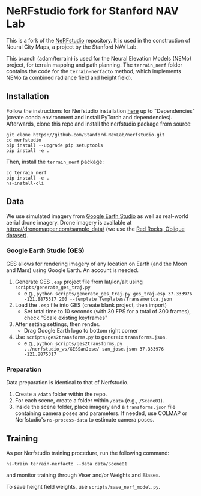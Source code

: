 # NeRFstudio fork for Stanford NAV Lab

This is a fork of the [NeRFstudio](https://github.com/nerfstudio-project/nerfstudio/) repository. It is used in the construction of Neural City Maps, a project by the Stanford NAV Lab.

This branch (adam/terrain) is used for the Neural Elevation Models (NEMo) project, for terrain mapping and path planning. The `terrain_nerf` folder contains the code for the `terrain-nerfacto` method, which implements NEMo (a combined radiance field and height field).

## Installation

Follow the instructions for Nerfstudio installation [here](https://docs.nerf.studio/quickstart/installation.html) up to "Dependencies" (create conda environment and install PyTorch and dependencies). Afterwards, clone this repo and install the nerfstudio package from source:
```
git clone https://github.com/Stanford-NavLab/nerfstudio.git
cd nerfstudio
pip install --upgrade pip setuptools
pip install -e .
```

Then, install the `terrain_nerf` package:
```
cd terrain_nerf
pip install -e .
ns-install-cli
```

## Data 

We use simulated imagery from [Google Earth Studio](https://www.google.com/earth/studio/) as well as real-world aerial drone imagery. Drone imagery is available at https://dronemapper.com/sample_data/ (we use the [Red Rocks, Oblique dataset](https://s3.amazonaws.com/DroneMapper_US/example/DroneMapper-RedRocks-Oblique.zip)).

### Google Earth Studio (GES)

GES allows for rendering imagery of any location on Earth (and the Moon and Mars) using Google Earth. An account is needed.

1. Generate GES `.esp` project file from lat/lon/alt using `scripts/generate_ges_traj.py`
     - e.g., `python scripts/generate_ges_traj.py ges_traj.esp 37.333976 -121.8875317 200 --template Templates/Transamerica.json`
2. Load the `.esp` file into GES (create blank project, then import)
     - Set total time to 10 seconds (with 30 FPS for a total of 300 frames), check "Scale existing keyframes"
3. After setting settings, then render.
     - Drag Google Earth logo to bottom right corner
4. Use `scripts/ges2transforms.py` to generate `transforms.json`.
     - e.g., `python scripts/ges2transforms.py ../nerfstudio_ws/GESSanJose/ san_jose.json 37.333976 -121.8875317`

### Preparation

Data preparation is identical to that of Nerfstudio. 
1. Create a `/data` folder within the repo.
2. For each scene, create a folder within `/data` (e.g., `/Scene01`).
3. Inside the scene folder, place imagery and a `transforms.json` file containing camera poses and parameters. If needed, use COLMAP or Nerfstudio's `ns-process-data` to estimate camera poses.


## Training

As per Nerfstudio training procedure, run the following command:
```
ns-train terrain-nerfacto --data data/Scene01
```
and monitor training through Viser and/or Weights and Biases.

To save height field weights, use `scripts/save_nerf_model.py`.
